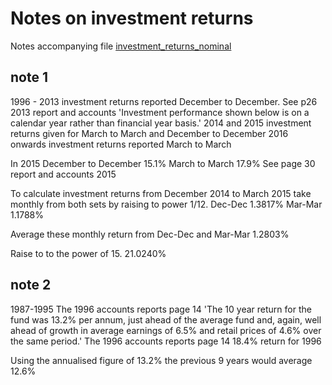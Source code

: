# Notes on investment returns 

Notes accompanying file [investment_returns_nominal](https://github.com/SussexUCU/USS/blob/5163e039a625444a155c64ddaa5351beddc16e42/data/assets_returns/nominal/1987_2021_investment_returns_nominal.csv 'investment_returns_nominal')

## note 1
1996 - 2013 investment returns reported December to December. 
See p26 2013 report and accounts 'Investment performance shown below is on a calendar year rather than financial year basis.'
2014 and 2015 investment returns given for March to March and December to December
2016 onwards investment returns reported March to March 

In 2015 
December to December 15.1%
March to March 17.9%
See page 30 report and accounts 2015

To calculate investment returns from December 2014 to March 2015 take monthly from both sets by raising to power 1/12. 
Dec-Dec 1.3817%
Mar-Mar 1.1788%

Average these monthly return from Dec-Dec and Mar-Mar
1.2803%

Raise to to the power of 15. 
21.0240%


## note 2
1987-1995
The 1996 accounts reports page 14 
  'The 10 year return for the fund was 13.2% per annum, 
  just ahead of the average fund and, again, 
  well ahead of growth in average earnings of 6.5% and retail prices of 4.6% over the same period.'
The 1996 accounts reports page 14
  18.4% return for 1996
  
Using the annualised figure of 13.2% the previous 9 years would average 12.6%
